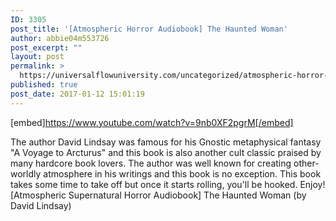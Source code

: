 ```yaml
---
ID: 3305
post_title: '[Atmospheric Horror Audiobook] The Haunted Woman'
author: abbie04m553726
post_excerpt: ""
layout: post
permalink: >
  https://universalflowuniversity.com/uncategorized/atmospheric-horror-audiobook-the-haunted-woman/
published: true
post_date: 2017-01-12 15:01:19
---
```

[embed]https://www.youtube.com/watch?v=9nb0XF2pgrM[/embed]<br>
<p>The author David Lindsay was famous for his Gnostic metaphysical fantasy "A Voyage to Arcturus" and this book is also another cult classic praised by many hardcore book lovers. The author was well known for creating other-worldly atmosphere in his writings and this book is no exception. This book takes some time to take off but once it starts rolling, you'll be hooked. Enjoy! 
[Atmospheric Supernatural Horror Audiobook] The Haunted Woman (by David Lindsay)</p>
